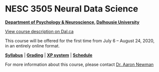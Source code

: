 # NESC 3505 Neural Data Science

**[Department of Psychology & Neuroscience](https://dal.ca/psychandneuro), [Dalhousie University](https://dal.ca)**

<a href="http://academiccalendar.dal.ca/Catalog/ViewCatalog.aspx?pageid=viewcatalog&entitytype=CID&entitycode=NESC+3505">View course description on Dal.ca</a>

This course will be offered for the first time from July 6 – August 24, 2020, in an entirely online format.

[**Syllabus**](syllabus.md) \| [**Grading**](https://dalpsychneuro.github.io/NESC_3505/syllabus#grading) \| [**XP system**](https://dalpsychneuro.github.io/NESC_3505/syllabus#how-to-earn-xp) \| [**Schedule**](schedule.md)

For more information about this course, please contact [Dr. Aaron Newman](mailto:Aaron.Newman@dal.ca?subject=NESC%203505)
